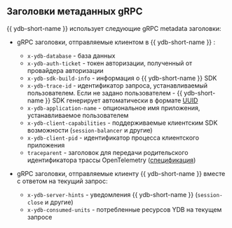 ## Заголовки метаданных gRPC

{{ ydb-short-name }} использует следующие gRPC metadata заголовки:

* gRPC заголовки, отправляемые клиентом в {{ ydb-short-name }} :

  * `x-ydb-database` - база данных
  * `x-ydb-auth-ticket` - токен авторизации, полученный от провайдера авторизации
  * `x-ydb-sdk-build-info` - информация о {{ ydb-short-name }} SDK
  * `x-ydb-trace-id` - идентификатор запроса, устанавливаемый пользователем. Если не задано пользователем - {{ ydb-short-name }} SDK генерирует автоматически в формате [UUID](https://ru.wikipedia.org/wiki/UUID)
  * `x-ydb-application-name` - опциональное имя приложения, устанавливаемое пользователем
  * `x-ydb-client-capabilities` - поддерживаемые клиентским SDK возможности (`session-balancer` и другие)
  * `x-ydb-client-pid` - идентификатор процесса клиентского приложения
  * `traceparent` - заголовок для передачи родительского идентификатора трассы OpenTelemetry ([спецификация](https://w3c.github.io/trace-context/#header-name))

* gRPC заголовки, отправляемые клиенту {{ ydb-short-name }} вместе с ответом на текущий запрос:

  * `x-ydb-server-hints` - уведомления {{ ydb-short-name }} (`session-close` и другие)
  * `x-ydb-consumed-units` - потребленные ресурсов YDB на текущем запросе
